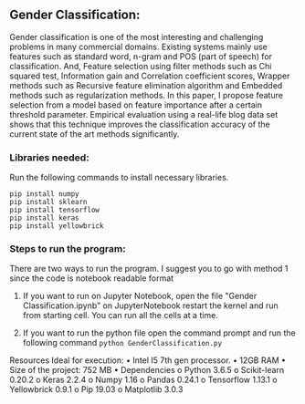 ## Gender Classification:
Gender classification is one of the most interesting and challenging problems in many commercial domains. Existing systems mainly use features such as standard word, n-gram and POS (part of speech) for classification. And, Feature selection using filter methods such as Chi squared test, Information gain and Correlation coefficient scores, Wrapper methods such as Recursive feature elimination algorithm and Embedded methods such as regularization methods. In this paper, I propose feature selection from a model based on feature importance after a certain threshold parameter. Empirical evaluation using a real-life blog data set shows that this technique improves the classification accuracy of the current state of the art methods significantly.

### Libraries needed:
Run the following commands to install necessary libraries.

```pip install pandas
pip install numpy
pip install sklearn
pip install tensorflow
pip install keras
pip install yellowbrick
```

### Steps to run the program:
There are two ways to run the program. I suggest you to go with method 1 since the code is notebook readable format
1. If you want to run on Jupyter Notebook, open the file "Gender Classification.ipynb" on JupyterNotebook restart the kernel and run from starting cell.
You can run all the cells at a time.

2. If you want to run the python file open the command prompt and run the following command
```python GenderClassification.py```

Resources Ideal for execution:
•	Intel I5 7th gen processor.
•	12GB RAM
•	Size of the project: 752 MB
•	Dependencies
	o	Python 3.6.5
	o	Scikit-learn 0.20.2
	o	Keras 2.2.4
	o	Numpy 1.16
	o	Pandas 0.24.1
	o	Tensorflow 1.13.1
	o	Yellowbrick 0.9.1
	o	Pip 19.03
	o	Matplotlib 3.0.3




